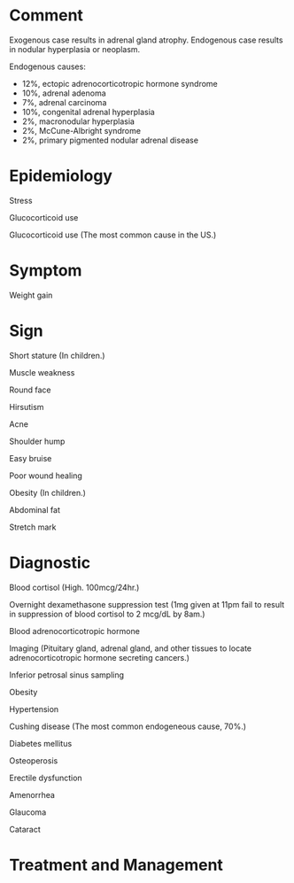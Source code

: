 # Comment

Exogenous case results in adrenal gland atrophy.
Endogenous case results in nodular hyperplasia or neoplasm.

Endogenous causes:

- 12%, ectopic adrenocorticotropic hormone syndrome
- 10%, adrenal adenoma
- 7%, adrenal carcinoma
- 10%, congenital adrenal hyperplasia 
- 2%, macronodular hyperplasia
- 2%, McCune-Albright syndrome
- 2%, primary pigmented nodular adrenal disease

# Epidemiology

Stress

Glucocorticoid use

Glucocorticoid use
(The most common cause in the US.)

# Symptom

Weight gain

# Sign

Short stature
(In children.)

Muscle weakness

Round face

Hirsutism

Acne

Shoulder hump

Easy bruise

Poor wound healing

Obesity
(In children.)

Abdominal fat

Stretch mark

# Diagnostic

Blood cortisol
(High. 100mcg/24hr.)

Overnight dexamethasone suppression test
(1mg given at 11pm fail to result in suppression of blood cortisol to 2 mcg/dL by 8am.)

Blood adrenocorticotropic hormone

Imaging
(Pituitary gland, adrenal gland, and other tissues to locate adrenocorticotropic hormone secreting cancers.)

Inferior petrosal sinus sampling

Obesity

Hypertension

Cushing disease
(The most common endogeneous cause, 70%.)

Diabetes mellitus

Osteoperosis

Erectile dysfunction

Amenorrhea

Glaucoma

Cataract

# Treatment and Management
